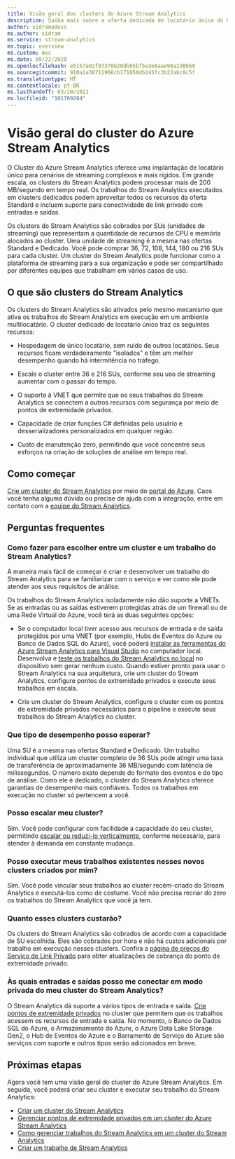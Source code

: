 ```yaml
---
title: Visão geral dos clusters do Azure Stream Analytics
description: Saiba mais sobre a oferta dedicada de locatário único do Cluster do Stream Analytics.
author: sidramadoss
ms.author: sidram
ms.service: stream-analytics
ms.topic: overview
ms.custom: mvc
ms.date: 09/22/2020
ms.openlocfilehash: e5157a02f97370b20db85bf5e3e8aae98a2d8668
ms.sourcegitcommit: 910a1a38711966cb171050db245fc3b22abc8c5f
ms.translationtype: HT
ms.contentlocale: pt-BR
ms.lasthandoff: 03/20/2021
ms.locfileid: "101709284"
---
```

# <a name="overview-of-azure-stream-analytics-cluster"></a>Visão geral do cluster do Azure Stream Analytics

O Cluster do Azure Stream Analytics oferece uma implantação de locatário único para cenários de streaming complexos e mais rígidos. Em grande escala, os clusters do Stream Analytics podem processar mais de 200 MB/segundo em tempo real. Os trabalhos do Stream Analytics executados em clusters dedicados podem aproveitar todos os recursos da oferta Standard e incluem suporte para conectividade de link privado com entradas e saídas.

Os clusters do Stream Analytics são cobrados por SUs (unidades de streaming) que representam a quantidade de recursos de CPU e memória alocados ao cluster. Uma unidade de streaming é a mesma nas ofertas Standard e Dedicado. Você pode comprar 36, 72, 108, 144, 180 ou 216 SUs para cada cluster. Um cluster do Stream Analytics pode funcionar como a plataforma de streaming para a sua organização e pode ser compartilhado por diferentes equipes que trabalham em vários casos de uso.

## <a name="what-are-stream-analytics-clusters"></a>O que são clusters do Stream Analytics

Os clusters do Stream Analytics são ativados pelo mesmo mecanismo que ativa os trabalhos do Stream Analytics em execução em um ambiente multilocatário. O cluster dedicado de locatário único traz os seguintes recursos:

* Hospedagem de único locatário, sem ruído de outros locatários. Seus recursos ficam verdadeiramente "isolados" e têm um melhor desempenho quando há intermitência no tráfego.

* Escale o cluster entre 36 e 216 SUs, conforme seu uso de streaming aumentar com o passar do tempo.

* O suporte à VNET que permite que os seus trabalhos do Stream Analytics se conectem a outros recursos com segurança por meio de pontos de extremidade privados.

* Capacidade de criar funções C# definidas pelo usuário e desserializadores personalizados em qualquer região.

* Custo de manutenção zero, permitindo que você concentre seus esforços na criação de soluções de análise em tempo real.

## <a name="how-to-get-started"></a>Como começar

[Crie um cluster do Stream Analytics](create-cluster.md) por meio do [portal do Azure](https://aka.ms/asaclustercreateportal). Caos você tenha alguma dúvida ou precise de ajuda com a integração, entre em contato com a [equipe do Stream Analytics](mailto:askasa@microsoft.com).

## <a name="frequently-asked-questions"></a>Perguntas frequentes

### <a name="how-do-i-choose-between-a-stream-analytics-cluster-and-a-stream-analytics-job"></a>Como fazer para escolher entre um cluster e um trabalho do Stream Analytics?

A maneira mais fácil de começar é criar e desenvolver um trabalho do Stream Analytics para se familiarizar com o serviço e ver como ele pode atender aos seus requisitos de análise.

Os trabalhos do Stream Analytics isoladamente não dão suporte a VNETs. Se as entradas ou as saídas estiverem protegidas atrás de um firewall ou de uma Rede Virtual do Azure, você terá as duas seguintes opções:

* Se o computador local tiver acesso aos recursos de entrada e de saída protegidos por uma VNET (por exemplo, Hubs de Eventos do Azure ou Banco de Dados SQL do Azure), você poderá [instalar as ferramentas do Azure Stream Analytics para Visual Studio](stream-analytics-tools-for-visual-studio-install.md) no computador local. Desenvolva e [teste os trabalhos do Stream Analytics no local](stream-analytics-live-data-local-testing.md) no dispositivo sem gerar nenhum custo. Quando estiver pronto para usar o Stream Analytics na sua arquitetura, crie um cluster do Stream Analytics, configure pontos de extremidade privados e execute seus trabalhos em escala.

* Crie um cluster do Stream Analytics, configure o cluster com os pontos de extremidade privados necessários para o pipeline e execute seus trabalhos do Stream Analytics no cluster.

### <a name="what-performance-can-i-expect"></a>Que tipo de desempenho posso esperar?

Uma SU é a mesma nas ofertas Standard e Dedicado. Um trabalho individual que utiliza um cluster completo de 36 SUs pode atingir uma taxa de transferência de aproximadamente 36 MB/segundo com latência de milissegundos. O número exato depende do formato dos eventos e do tipo de análise. Como ele é dedicado, o cluster do Stream Analytics oferece garantias de desempenho mais confiáveis. Todos os trabalhos em execução no cluster só pertencem a você.

### <a name="can-i-scale-my-cluster"></a>Posso escalar meu cluster?

Sim. Você pode configurar com facilidade a capacidade do seu cluster, permitindo [escalar ou reduzi-lo verticalmente](scale-cluster.md), conforme necessário, para atender à demanda em constante mudança.

### <a name="can-i-run-my-existing-jobs-on-these-new-clusters-ive-created"></a>Posso executar meus trabalhos existentes nesses novos clusters criados por mim?

Sim. Você pode vincular seus trabalhos ao cluster recém-criado do Stream Analytics e executá-los como de costume. Você não precisa recriar do zero os trabalhos do Stream Analytics que você já tem.

### <a name="how-much-will-these-clusters-cost-me"></a>Quanto esses clusters custarão?

Os clusters do Stream Analytics são cobrados de acordo com a capacidade de SU escolhida. Eles são cobrados por hora e não há custos adicionais por trabalho em execução nesses clusters. Confira a [página de preços do Serviço de Link Privado](https://azure.microsoft.com/pricing/details/private-link/) para obter atualizações de cobrança do ponto de extremidade privado.

### <a name="which-inputs-and-outputs-can-i-privately-connect-to-from-my-stream-analytics-cluster"></a>Às quais entradas e saídas posso me conectar em modo privada do meu cluster do Stream Analytics?

O Stream Analytics dá suporte a vários tipos de entrada e saída. [Crie pontos de extremidade privados](private-endpoints.md) no cluster que permitem que os trabalhos acessem os recursos de entrada e saída. No momento, o Banco de Dados SQL do Azure, o Armazenamento do Azure, o Azure Data Lake Storage Gen2, o Hub de Eventos do Azure e o Barramento de Serviço do Azure são serviços com suporte e outros tipos serão adicionados em breve. 

## <a name="next-steps"></a>Próximas etapas

Agora você tem uma visão geral do cluster do Azure Stream Analytics. Em seguida, você poderá criar seu cluster e executar seu trabalho do Stream Analytics: 

* [Criar um cluster do Stream Analytics](create-cluster.md)
* [Gerenciar pontos de extremidade privados em um cluster do Azure Stream Analytics](private-endpoints.md)
* [Como gerenciar trabalhos do Stream Analytics em um cluster do Stream Analytics](manage-jobs-cluster.md)
* [Criar um trabalho de Stream Analytics](stream-analytics-quick-create-portal.md)
